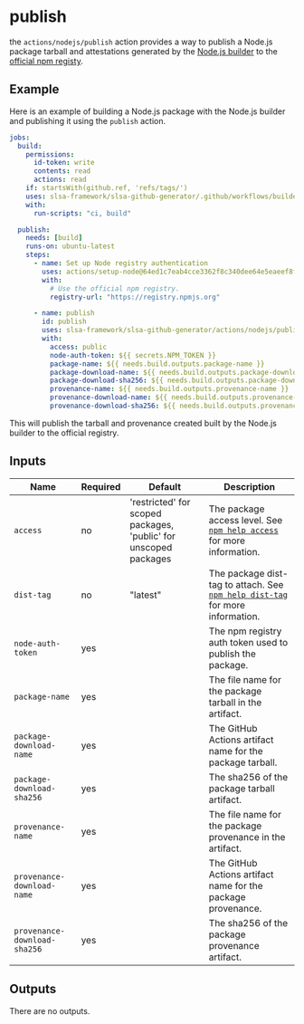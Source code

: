 # publish

the `actions/nodejs/publish` action provides a way to publish a Node.js package
tarball and attestations generated by the
[Node.js builder](../../../internal/builders/nodejs/README.md) to the
[official npm registy](https://www.npmjs.com/).

## Example

Here is an example of building a Node.js package with the Node.js builder and
publishing it using the `publish` action.

```yaml
jobs:
  build:
    permissions:
      id-token: write
      contents: read
      actions: read
    if: startsWith(github.ref, 'refs/tags/')
    uses: slsa-framework/slsa-github-generator/.github/workflows/builder_nodejs_slsa3.yml@v1.8.0
    with:
      run-scripts: "ci, build"

  publish:
    needs: [build]
    runs-on: ubuntu-latest
    steps:
      - name: Set up Node registry authentication
        uses: actions/setup-node@64ed1c7eab4cce3362f8c340dee64e5eaeef8f7c # v3.6.0
        with:
          # Use the official npm registry.
          registry-url: "https://registry.npmjs.org"

      - name: publish
        id: publish
        uses: slsa-framework/slsa-github-generator/actions/nodejs/publish@v1.8.0
        with:
          access: public
          node-auth-token: ${{ secrets.NPM_TOKEN }}
          package-name: ${{ needs.build.outputs.package-name }}
          package-download-name: ${{ needs.build.outputs.package-download-name }}
          package-download-sha256: ${{ needs.build.outputs.package-download-sha256 }}
          provenance-name: ${{ needs.build.outputs.provenance-name }}
          provenance-download-name: ${{ needs.build.outputs.provenance-download-name }}
          provenance-download-sha256: ${{ needs.build.outputs.provenance-download-sha256 }}
```

This will publish the tarball and provenance created built by the Node.js
builder to the official registry.

## Inputs

| Name                         | Required | Default                                                          | Description                                                                                                                          |
| ---------------------------- | -------- | ---------------------------------------------------------------- | ------------------------------------------------------------------------------------------------------------------------------------ |
| `access`                     | no       | 'restricted' for scoped packages, 'public' for unscoped packages | The package access level. See [`npm help access`](https://docs.npmjs.com/cli/v9/commands/npm-access) for more information.           |
| `dist-tag`                   | no       | "latest"                                                         | The package dist-tag to attach. See [`npm help dist-tag`](https://docs.npmjs.com/cli/v9/commands/npm-dist-tag) for more information. |
| `node-auth-token`            | yes      |                                                                  | The npm registry auth token used to publish the package.                                                                             |
| `package-name`               | yes      |                                                                  | The file name for the package tarball in the artifact.                                                                               |
| `package-download-name`      | yes      |                                                                  | The GitHub Actions artifact name for the package tarball.                                                                            |
| `package-download-sha256`    | yes      |                                                                  | The sha256 of the package tarball artifact.                                                                                          |
| `provenance-name`            | yes      |                                                                  | The file name for the package provenance in the artifact.                                                                            |
| `provenance-download-name`   | yes      |                                                                  | The GitHub Actions artifact name for the package provenance.                                                                         |
| `provenance-download-sha256` | yes      |                                                                  | The sha256 of the package provenance artifact.                                                                                       |

## Outputs

There are no outputs.
